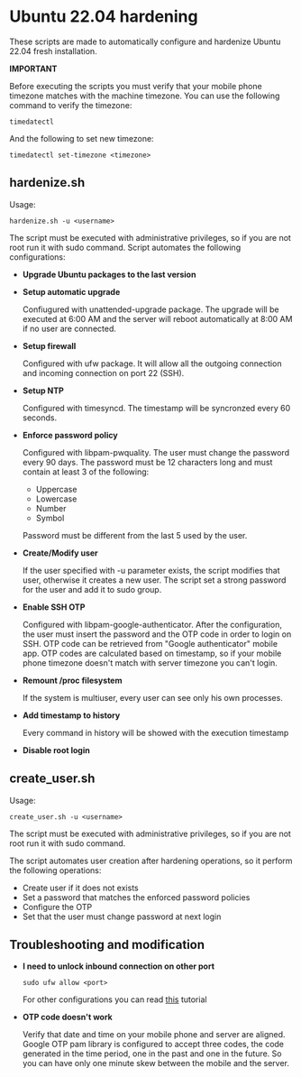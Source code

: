 # Ubuntu 22.04 hardening

These scripts are made to automatically configure and hardenize Ubuntu 22.04 fresh installation.

**IMPORTANT**

Before executing the scripts you must verify that your mobile phone timezone matches with the machine timezone. You can use the following command to verify the timezone:

```
timedatectl
```
And the following to set new timezone:

```
timedatectl set-timezone <timezone>
```

## hardenize.sh

Usage:

```
hardenize.sh -u <username>
```

The script must be executed with administrative privileges, so if you are not root run it with sudo command.
Script automates the following configurations:

- **Upgrade Ubuntu packages to the last version**

- **Setup automatic upgrade**
  
  Confiugured with unattended-upgrade package. The upgrade will be executed at 6:00 AM and the server will reboot automatically at 8:00 AM if no user are connected.
  
- **Setup firewall**

  Configured with ufw package. It will allow all the outgoing connection and incoming connection on port 22 (SSH). 
  
- **Setup NTP**

  Configured with timesyncd. The timestamp will be syncronzed every 60 seconds.
 
- **Enforce password policy**

  Configured with libpam-pwquality. The user must change the password every 90 days. The password must be 12 characters long and must contain at least 3 of the following:
  - Uppercase
  - Lowercase
  - Number
  - Symbol
  
  Password must be different from the last 5 used by the user.

- **Create/Modify user**
  
  If the user specified with -u parameter exists, the script modifies that user, otherwise it creates a new user. The script set a strong password for the user and add it to sudo group.

- **Enable SSH OTP**

  Configured with libpam-google-authenticator. After the configuration, the user must insert the password and the OTP code in order to login on SSH. OTP code can be retrieved from "Google authenticator" mobile app. OTP codes are calculated based on timestamp, so if your mobile phone timezone doesn't match with server timezone you can't login.

- **Remount /proc filesystem**

  If the system is multiuser, every user can see only his own processes.

- **Add timestamp to history**

  Every command in history will be showed with the execution timestamp

- **Disable root login**
 

## create_user.sh

Usage:

```
create_user.sh -u <username>
```

The script must be executed with administrative privileges, so if you are not root run it with sudo command.

The script automates user creation after hardening operations, so it perform the following operations:
- Create user if it does not exists
- Set a password that matches the enforced password policies
- Configure the OTP
- Set that the user must change password at next login

## Troubleshooting and modification

- **I need to unlock inbound connection on other port**

    ```
    sudo ufw allow <port>
    ```
    
    For other configurations you can read [this](https://www.digitalocean.com/community/tutorials/how-to-set-up-a-firewall-with-ufw-on-ubuntu-22-04) tutorial
    
- **OTP code doesn't work**

    Verify that date and time on your mobile phone and server are aligned. Google OTP pam library is configured to accept three codes, the code generated in the time period, one in the past and one in the future. So you can have only one minute skew between the mobile and the server.
    
    


